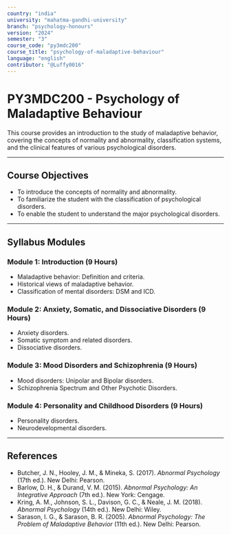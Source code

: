 ```yaml
---
country: "india"
university: "mahatma-gandhi-university"
branch: "psychology-honours"
version: "2024"
semester: "3"
course_code: "py3mdc200"
course_title: "psychology-of-maladaptive-behaviour"
language: "english"
contributor: "@Luffy0016"
---
```

# PY3MDC200 - Psychology of Maladaptive Behaviour

This course provides an introduction to the study of maladaptive behavior, covering the concepts of normality and abnormality, classification systems, and the clinical features of various psychological disorders.

---
## Course Objectives

* To introduce the concepts of normality and abnormality.
* To familiarize the student with the classification of psychological disorders.
* To enable the student to understand the major psychological disorders.

---
## Syllabus Modules

### Module 1: Introduction (9 Hours)
* Maladaptive behavior: Definition and criteria.
* Historical views of maladaptive behavior.
* Classification of mental disorders: DSM and ICD.

### Module 2: Anxiety, Somatic, and Dissociative Disorders (9 Hours)
* Anxiety disorders.
* Somatic symptom and related disorders.
* Dissociative disorders.

### Module 3: Mood Disorders and Schizophrenia (9 Hours)
* Mood disorders: Unipolar and Bipolar disorders.
* Schizophrenia Spectrum and Other Psychotic Disorders.

### Module 4: Personality and Childhood Disorders (9 Hours)
* Personality disorders.
* Neurodevelopmental disorders.

---
## References
* Butcher, J. N., Hooley, J. M., & Mineka, S. (2017). *Abnormal Psychology* (17th ed.). New Delhi: Pearson.
* Barlow, D. H., & Durand, V. M. (2015). *Abnormal Psychology: An Integrative Approach* (7th ed.). New York: Cengage.
* Kring, A. M., Johnson, S. L., Davison, G. C., & Neale, J. M. (2018). *Abnormal Psychology* (14th ed.). New Delhi: Wiley.
* Sarason, I. G., & Sarason, B. R. (2005). *Abnormal Psychology: The Problem of Maladaptive Behavior* (11th ed.). New Delhi: Pearson.